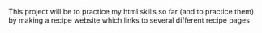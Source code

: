 This project will be to practice my html skills so far (and to practice them) by making a recipe website which links to several different recipe pages